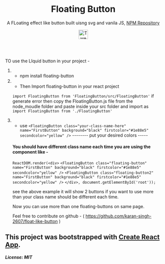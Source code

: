 <h1 align="center">Floating Button</h1>
<p align="center">A FLoating effect like button built uisng svg and vanila JS, <a href="https://www.npmjs.com/package/floating-button">NPM Repository</a></p>

<p align="center">
    <a href="https://twitter.com/intent/tweet?text=A Liquid effect button built uisng svg and vanila JS.&url=https://github.com/karan-singh-2607/floating-like-button.git&hashtags=javascript,opensource,js,webdev,developers,npm"><img src="http://randojs.com/images/tweetShield.svg" alt="Tweet" height="30"/></a>
</p><br/><br/>


TO use the LIquid button in your project -

1. - npm install floating-button
2. - Then Import floating-button in your react project

   `import FloatingButton from 'FloatingButton/src/FloatingButton'` if generate error then copy the FloatingButton.js file from the node_moudle folder and paste inside your src folder and import as `import FloatingButton from './FloatingButton' `

3. - use `<FloatingButton class="your-class-name-here" name="FirstButton" background="black" firstcolor="#1e88e5" secondcolor="yellow" />`
     -------- put your desired colors -----

   #### You should have different class name each time you are using the component like -

   `ReactDOM.render(<div>`
   `<FloatingButton class="floating-button" name="FirstButton" background="black" firstcolor="#1e88e5" secondcolor="yellow" />`
   `<FloatingButton class="floating-button2" name="FirstButton" background="black" firstcolor="#1e88e5" secondcolor="yellow" />`
   `</div>, document.getElementById('root'));`

   see the above example it will show 2 buttons if you want to use more than your class name should be different each time.

   Now you can use more than one floating-buttons on same page.

   Feel free to contribute on github - ( https://github.com/karan-singh-2607/float-like-button )

## This project was bootstrapped with [Create React App](https://github.com/facebook/create-react-app).

##### License: MIT
